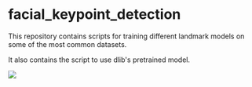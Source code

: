 # facial_keypoint_detection

This repository contains scripts for training different landmark models on some of the most common datasets.

It also contains the script to use dlib's pretrained model.

![](out.jpg)
